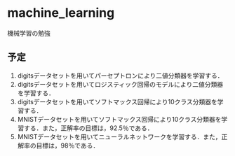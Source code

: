# machine_learning
機械学習の勉強

## 予定

1. digitsデータセットを用いてパーセプトロンにより二値分類器を学習する．
2. digitsデータセットを用いてロジスティック回帰のモデルにより二値分類器を学習する．
3. digitsデータセットを用いてソフトマックス回帰により10クラス分類器を学習する．
4. MNISTデータセットを用いてソフトマックス回帰により10クラス分類器を学習する．また，正解率の目標は，92.5％である．
5. MNISTデータセットを用いてニューラルネットワークを学習する．また，正解率の目標は，98％である．
